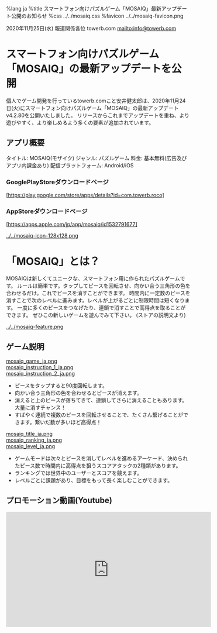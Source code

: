 %lang ja
%title スマートフォン向けパズルゲーム「MOSAIQ」最新アップデート公開のお知らせ
%css ../../mosaiq.css
%favicon ../../mosaiq-favicon.png

2020年11月25日(水)
報道関係各位
towerb.com
[mailto:info@towerb.com](info@towerb.com)

# スマートフォン向けパズルゲーム「MOSAIQ」の最新アップデートを公開

個人でゲーム開発を行っているtowerb.comこと安井健太郎は、2020年11月24日(火)にスマートフォン向けパズルゲーム「MOSAIQ」の最新アップデートv4.2.80を公開いたしました。
リリースからこれまでアップデートを重ね、より遊びやすく、より楽しめるよう多くの要素が追加されています。

## アプリ概要

タイトル: MOSAIQ(モザイク)
ジャンル: パズルゲーム
料金: 基本無料(広告及びアプリ内課金あり)
配信プラットフォーム: Android/iOS

### GooglePlayStoreダウンロードページ

[https://play.google.com/store/apps/details?id=com.towerb.roco]

### AppStoreダウンロードページ

[https://apps.apple.com/jp/app/mosaiq/id1532791677]

[../../mosaiq-icon-128x128.png](![../../mosaiq-icon-128x128.png])

# 「MOSAIQ」とは？

MOSAIQは新しくてユニークな、スマートフォン用に作られたパズルゲームです。
ルールは簡単です。タップしてピースを回転させ、向かい合う三角形の色を合わせるだけ。これでピースを消すことができます。
時間内に一定数のピースを消すことで次のレベルに進みます。レベルが上がるごとに制限時間は短くなります。
一度に多くのピースをつなげたり、連鎖で消すことで高得点を取ることができます。
ぜひこの新しいゲームを遊んでみて下さい。
(ストアの説明文より)

[../../mosaiq-feature.png](![../../mosaiq-feature.png])

## ゲーム説明

[mosaiq_game_ja.png](![mosaiq_game_ja.png]) \
[mosaiq_instruction_1_ja.png](![mosaiq_instruction_1_ja.png]) \
[mosaiq_instruction_2_ja.png](![mosaiq_instruction_2_ja.png])

* ピースをタップすると90度回転します。
* 向かい合う三角形の色を合わせるとピースが消えます。
* 消えると上のピースが落ちてきて、連鎖してさらに消えることもあります。大量に消すチャンス！
* すばやく連続で複数のピースを回転させることで、たくさん繋げることができます。繋いだ数が多いほど高得点！

[mosaiq_title_ja.png](![mosaiq_title_ja.png]) \
[mosaiq_ranking_ja.png](![mosaiq_ranking_ja.png]) \
[mosaiq_level_ja.png](![mosaiq_level_ja.png])

* ゲームモードは次々とピースを消してレベルを進めるアーケード、決められたピース数で時間内に高得点を狙うスコアアタックの2種類があります。
* ランキングでは世界中のユーザーとスコアを競えます。
* レベルごとに課題があり、目標をもって長く楽しむことができます。

## プロモーション動画(Youtube)

<iframe width="560" height="315" src="https://www.youtube.com/embed/MvdKaQM4Z_I" frameborder="0" allow="accelerometer; autoplay; clipboard-write; encrypted-media; gyroscope; picture-in-picture" allowfullscreen></iframe>
